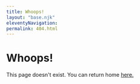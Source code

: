```yaml
---
title: Whoops!
layout: "base.njk"
eleventyNavigation:
permalink: 404.html
---
```


<div class ="items-center text-center justify-center mx-auto w-10/12">
<h1> Whoops! </h1>
This page doesn't exist.
You can return home <a href="/">here.</a>

</div>
